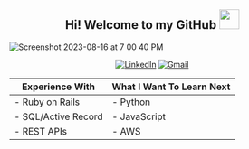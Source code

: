 <h2 align="center"><b>Hi! Welcome to my GitHub </b><img src="https://media.giphy.com/media/hvRJCLFzcasrR4ia7z/giphy.gif" width="35"></h2>

![Screenshot 2023-08-16 at 7 00 40 PM](https://github.com/amspears007/amspears007/assets/113188388/25542186-518d-4c4c-8d82-be05f9d420af)


<div align="center">
    
[![LinkedIn](https://img.shields.io/badge/linkedin-%230077B5.svg?style=for-the-badge&logo=linkedin&logoColor=white)](https://linkedin.com/in/amy-marie-spears-900997105) [![Gmail](https://img.shields.io/badge/Gmail-D14836?style=for-the-badge&logo=gmail&logoColor=white)](mailto:amspears007@gmail.com)

</div>

<div align="center">
    

| Experience With            | What I Want To Learn Next |
|----------------------------|--------------------------|
| - Ruby on Rails            | - Python
| - SQL/Active Record        | - JavaScript             |
| - REST APIs                | - AWS                    |


</div>




<!--
**amspears007/amspears007** is a ✨ _special_ ✨ repository because its `README.md` (this file) appears on your GitHub profile.

Here are some ideas to get you started:

- 🔭 I’m currently working on ...
- 🌱 I’m currently learning ...
- 👯 I’m looking to collaborate on ...
- 🤔 I’m looking for help with ...
- 💬 Ask me about ...
- 📫 How to reach me: ...
- 😄 Pronouns: ...
- ⚡ Fun fact: ...
-->
